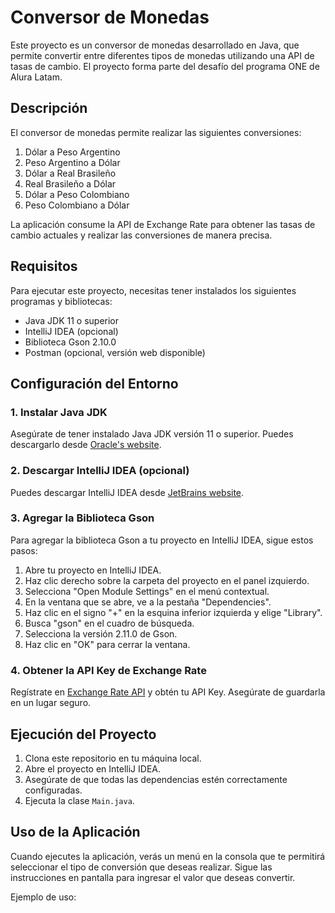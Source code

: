 # Conversor de Monedas

Este proyecto es un conversor de monedas desarrollado en Java, que permite convertir entre diferentes tipos de monedas utilizando una API de tasas de cambio. El proyecto forma parte del desafío del programa ONE de Alura Latam.

## Descripción

El conversor de monedas permite realizar las siguientes conversiones:
1. Dólar a Peso Argentino
2. Peso Argentino a Dólar
3. Dólar a Real Brasileño
4. Real Brasileño a Dólar
5. Dólar a Peso Colombiano
6. Peso Colombiano a Dólar

La aplicación consume la API de Exchange Rate para obtener las tasas de cambio actuales y realizar las conversiones de manera precisa.

## Requisitos

Para ejecutar este proyecto, necesitas tener instalados los siguientes programas y bibliotecas:

- Java JDK 11 o superior
- IntelliJ IDEA (opcional)
- Biblioteca Gson 2.10.0
- Postman (opcional, versión web disponible)

## Configuración del Entorno

### 1. Instalar Java JDK

Asegúrate de tener instalado Java JDK versión 11 o superior. Puedes descargarlo desde [Oracle's website](https://www.oracle.com/java/technologies/javase-jdk11-downloads.html).

### 2. Descargar IntelliJ IDEA (opcional)

Puedes descargar IntelliJ IDEA desde [JetBrains website](https://www.jetbrains.com/idea/download/).

### 3. Agregar la Biblioteca Gson

Para agregar la biblioteca Gson a tu proyecto en IntelliJ IDEA, sigue estos pasos:

1. Abre tu proyecto en IntelliJ IDEA.
2. Haz clic derecho sobre la carpeta del proyecto en el panel izquierdo.
3. Selecciona "Open Module Settings" en el menú contextual.
4. En la ventana que se abre, ve a la pestaña "Dependencies".
5. Haz clic en el signo "+" en la esquina inferior izquierda y elige "Library".
6. Busca "gson" en el cuadro de búsqueda.
7. Selecciona la versión 2.11.0 de Gson.
8. Haz clic en "OK" para cerrar la ventana.

### 4. Obtener la API Key de Exchange Rate

Regístrate en [Exchange Rate API](https://www.exchangerate-api.com/) y obtén tu API Key. Asegúrate de guardarla en un lugar seguro.

## Ejecución del Proyecto

1. Clona este repositorio en tu máquina local.
2. Abre el proyecto en IntelliJ IDEA.
3. Asegúrate de que todas las dependencias estén correctamente configuradas.
4. Ejecuta la clase `Main.java`.

## Uso de la Aplicación

Cuando ejecutes la aplicación, verás un menú en la consola que te permitirá seleccionar el tipo de conversión que deseas realizar. Sigue las instrucciones en pantalla para ingresar el valor que deseas convertir.

Ejemplo de uso:

